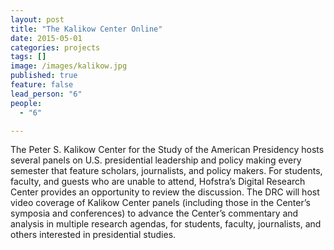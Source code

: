 ```yaml
---
layout: post
title: "The Kalikow Center Online"
date: 2015-05-01
categories: projects
tags: []
image: /images/kalikow.jpg
published: true
feature: false
lead_person: "6"
people:
  - "6"

---
```


The Peter S. Kalikow Center for the Study of the American Presidency hosts several panels on U.S. presidential leadership and policy making every semester that feature scholars, journalists, and policy makers.  For students, faculty, and guests who are unable to attend, Hofstra’s Digital Research Center provides an opportunity to review the discussion.  The DRC will host video coverage of Kalikow Center panels (including those in the Center’s symposia and conferences) to advance the Center’s commentary and analysis in multiple research agendas, for students, faculty, journalists, and others interested in presidential studies.